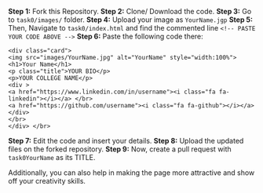 **Step 1:** Fork this Repository.
**Step 2:** Clone/ Download the code.
**Step 3:** Go to `task0/images/` folder.
**Step 4:** Upload your image as `YourName.jgp`
**Step 5:** Then, Navigate to `task0/index.html` and find the commented line `<!-- PASTE YOUR CODE ABOVE -->`
**Step 6:** Paste the following code there:

    <div class="card">
    <img src="images/YourName.jpg" alt="YourName" style="width:100%">
    <h1>Your Name</h1>
    <p class="title">YOUR BIO</p>
    <p>YOUR COLLEGE NAME</p>
    <div >
    <a href="https://www.linkedin.com/in/username"><i class="fa fa-linkedin"></i></a> </br>
    <a href="https://github.com/username"><i class="fa fa-github"></i></a>
    </div>
    </br>
    </div> </br>
**Step 7:** Edit the code and insert your details.
**Step 8:** Upload the updated files on the forked repository.
**Step 9:** Now, create a pull request with `task0YourName` as its TITLE.

Additionally, you can also help in making the page more attractive and show off your creativity skills.
